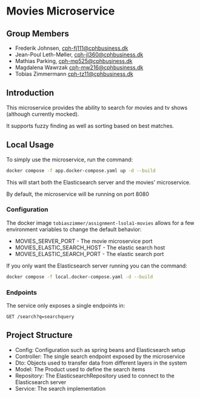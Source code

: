 # Movies Microservice

## Group Members

- Frederik Johnsen, cph-fj111@cphbusiness.dk
- Jean-Poul Leth-Møller, cph-jl360@cphbusiness.dk
- Mathias Parking, cph-mp525@cphbusiness.dk
- Magdalena Wawrzak cph-mw216@cphbusiness.dk
- Tobias Zimmermann cph-tz11@cphbusiness.dk

## Introduction

This microservice provides the ability to search for movies and tv shows (although currently mocked).

It supports fuzzy finding as well as sorting based on best matches.

## Local Usage

To simply use the microservice, run the command:

```bash
docker compose -f app.docker-compose.yaml up -d --build
```

This will start both the Elasticsearch server and the movies' microservice.

By default, the microservice will be running on port 8080

### Configuration

The docker image `tobiaszimmer/assignment-lsola1-movies` allows for a few environment variables to change the default
behavior:

- MOVIES_SERVER_PORT - The movie microservice port
- MOVIES_ELASTIC_SEARCH_HOST - The elastic search host
- MOVIES_ELASTIC_SEARCH_PORT - The elastic search port

If you only want the Elasticsearch server running you can the command:

```bash
docker compose -f local.docker-compose.yaml -d --build
```

### Endpoints

The service only exposes a single endpoints in:

```http request
GET /search?q=searchquery
```

## Project Structure

- Config: Configuration such as spring beans and Elasticsearch setup
- Controller: The single search endpoint exposed by the microservice
- Dto: Objects used to transfer data from different layers in the system
- Model: The Product used to define the search items
- Repository: The ElasticsearchRepository used to connect to the Elasticsearch server
- Service: The search implementation


